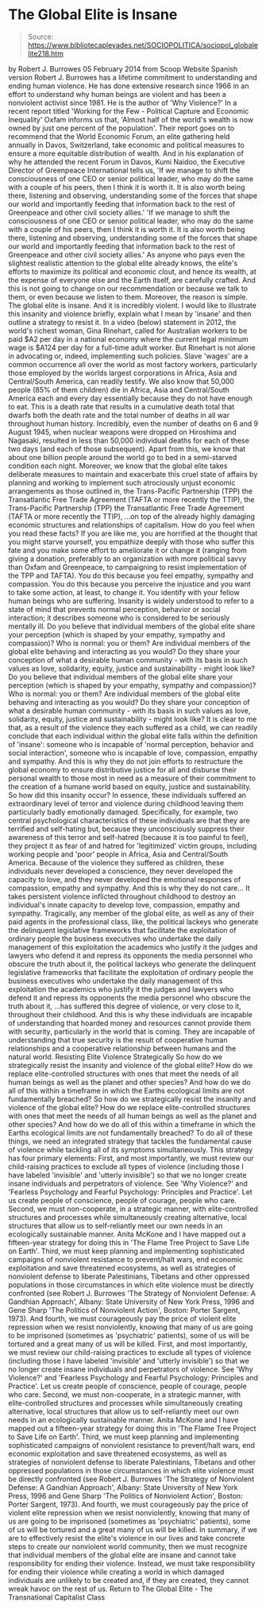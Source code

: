 # The Global Elite is Insane

> Source: https://www.bibliotecapleyades.net/SOCIOPOLITICA/sociopol_globalelite218.htm

by Robert J. Burrowes 05 February 2014
from Scoop Website
Spanish version
Robert J. Burrowes has a lifetime commitment to understanding and ending human violence. He has done extensive research since 1966 in an effort to understand why human beings are violent and has been a nonviolent activist since 1981. He is the author of 'Why Violence?'
In a recent report titled 'Working for the Few - Political Capture and Economic Inequality' Oxfam informs us that,
'Almost half of the world's wealth is now owned by just one percent of the population'.
Their report goes on to recommend that the World Economic Forum, an elite gathering held annually in Davos, Switzerland, take economic and political measures to ensure a more equitable distribution of wealth.
And in his explanation of why he attended the recent Forum in Davos, Kumi Naidoo, the Executive Director of Greenpeace International tells us,
'If we manage to shift the consciousness of one CEO or senior political leader, who may do the same with a couple of his peers, then I think it is worth it. It is also worth being there, listening and observing, understanding some of the forces that shape our world and importantly feeding that information back to the rest of Greenpeace and other civil society allies.'
'If we manage to shift the consciousness of one CEO or senior political leader, who may do the same with a couple of his peers, then I think it is worth it.
It is also worth being there, listening and observing, understanding some of the forces that shape our world and importantly feeding that information back to the rest of Greenpeace and other civil society allies.'
As anyone who pays even the slightest realistic attention to the global elite already knows, the elite's efforts to maximize its political and economic clout, and hence its wealth, at the expense of everyone else and the Earth itself, are carefully crafted.
And this is not going to change on our recommendation or because we talk to them, or even because we listen to them. Moreover, the reason is simple.
The global elite is insane. And it is incredibly violent.
I would like to illustrate this insanity and violence briefly, explain what I mean by 'insane' and then outline a strategy to resist it.
In a video (below) statement in 2012, the world's richest woman, Gina Rinehart, called for Australian workers to be paid $A2 per day in a national economy where the current legal minimum wage is $A124 per day for a full-time adult worker.
But Rinehart is not alone in advocating or, indeed, implementing such policies.
Slave 'wages' are a common occurrence all over the world as most factory workers, particularly those employed by the worlds largest corporations in Africa, Asia and Central/South America, can readily testify.
We also know that 50,000 people (85% of them children) die in Africa, Asia and Central/South America each and every day essentially because they do not have enough to eat.
This is a death rate that results in a cumulative death total that dwarfs both the death rate and the total number of deaths in all war throughout human history.
Incredibly, even the number of deaths on 6 and 9 August 1945, when nuclear weapons were dropped on Hiroshima and Nagasaki, resulted in less than 50,000 individual deaths for each of these two days (and each of those subsequent).
Apart from this, we know that about one billion people around the world go to bed in a semi-starved condition each night.
Moreover, we know that the global elite takes deliberate measures to maintain and exacerbate this cruel state of affairs by planning and working to implement such atrociously unjust economic arrangements as those outlined in,
the Trans-Pacific Partnership (TPP) the Transatlantic Free Trade Agreement (TAFTA or more recently the TTIP),
the Trans-Pacific Partnership (TPP)
the Transatlantic Free Trade Agreement (TAFTA or more recently the TTIP),
...on top of the already highly damaging economic structures and relationships of capitalism.
How do you feel when you read these facts?
If you are like me, you are horrified at the thought that you might starve yourself, you empathize deeply with those who suffer this fate and you make some effort to ameliorate it or change it (ranging from giving a donation, preferably to an organization with more political savvy than Oxfam and Greenpeace, to campaigning to resist implementation of the TPP and TAFTA).
You do this because you feel empathy, sympathy and compassion. You do this because you perceive the injustice and you want to take some action, at least, to change it.
You identify with your fellow human beings who are suffering.
Insanity is widely understood to refer to a state of mind that prevents normal perception, behavior or social interaction; it describes someone who is considered to be seriously mentally ill.
Do you believe that individual members of the global elite share your perception (which is shaped by your empathy, sympathy and compassion)? Who is normal: you or them? Are individual members of the global elite behaving and interacting as you would? Do they share your conception of what a desirable human community - with its basis in such values as love, solidarity, equity, justice and sustainability - might look like?
Do you believe that individual members of the global elite share your perception (which is shaped by your empathy, sympathy and compassion)?
Who is normal: you or them?
Are individual members of the global elite behaving and interacting as you would?
Do they share your conception of what a desirable human community - with its basis in such values as love, solidarity, equity, justice and sustainability - might look like?
It is clear to me that, as a result of the violence they each suffered as a child, we can readily conclude that each individual within the global elite falls within the definition of 'insane':
someone who is incapable of 'normal perception, behavior and social interaction', someone who is incapable of love, compassion, empathy and sympathy.
And this is why they do not join efforts to restructure the global economy to ensure distributive justice for all and disburse their personal wealth to those most in need as a measure of their commitment to the creation of a humane world based on equity, justice and sustainability.
So how did this insanity occur? In essence, these individuals suffered an extraordinary level of terror and violence during childhood leaving them particularly badly emotionally damaged.
Specifically, for example, two central psychological characteristics of these individuals are that they are terrified and self-hating but, because they unconsciously suppress their awareness of this terror and self-hatred (because it is too painful to feel), they project it as fear of and hatred for 'legitimized' victim groups, including working people and 'poor' people in Africa, Asia and Central/South America.
Because of the violence they suffered as children, these individuals never developed a conscience, they never developed the capacity to love, and they never developed the emotional responses of compassion, empathy and sympathy.
And this is why they do not care...
It takes persistent violence inflicted throughout childhood to destroy an individual's innate capacity to develop love, compassion, empathy and sympathy.
Tragically, any member of the global elite, as well as any of their paid agents in the professional class, like,
the political lackeys who generate the delinquent legislative frameworks that facilitate the exploitation of ordinary people the business executives who undertake the daily management of this exploitation the academics who justify it the judges and lawyers who defend it and repress its opponents the media personnel who obscure the truth about it,
the political lackeys who generate the delinquent legislative frameworks that facilitate the exploitation of ordinary people
the business executives who undertake the daily management of this exploitation
the academics who justify it
the judges and lawyers who defend it and repress its opponents
the media personnel who obscure the truth about it,
...has suffered this degree of violence, or very close to it, throughout their childhood.
And this is why these individuals are incapable of understanding that hoarded money and resources cannot provide them with security, particularly in the world that is coming.
They are incapable of understanding that true security is the result of cooperative human relationships and a cooperative relationship between humans and the natural world.
Resisting Elite Violence Strategically
So how do we strategically resist the insanity and violence of the global elite? How do we replace elite-controlled structures with ones that meet the needs of all human beings as well as the planet and other species? And how do we do all of this within a timeframe in which the Earths ecological limits are not fundamentally breached?
So how do we strategically resist the insanity and violence of the global elite?
How do we replace elite-controlled structures with ones that meet the needs of all human beings as well as the planet and other species?
And how do we do all of this within a timeframe in which the Earths ecological limits are not fundamentally breached?
To do all of these things, we need an integrated strategy that tackles the fundamental cause of violence while tackling all of its symptoms simultaneously.
This strategy has four primary elements:
First, and most importantly, we must review our child-raising practices to exclude all types of violence (including those I have labeled 'invisible' and 'utterly invisible') so that we no longer create insane individuals and perpetrators of violence. See 'Why Violence?' and 'Fearless Psychology and Fearful Psychology: Principles and Practice'. Let us create people of conscience, people of courage, people who care. Second, we must non-cooperate, in a strategic manner, with elite-controlled structures and processes while simultaneously creating alternative, local structures that allow us to self-reliantly meet our own needs in an ecologically sustainable manner. Anita McKone and I have mapped out a fifteen-year strategy for doing this in 'The Flame Tree Project to Save Life on Earth'. Third, we must keep planning and implementing sophisticated campaigns of nonviolent resistance to prevent/halt wars, end economic exploitation and save threatened ecosystems, as well as strategies of nonviolent defense to liberate Palestinians, Tibetans and other oppressed populations in those circumstances in which elite violence must be directly confronted (see Robert J. Burrowes 'The Strategy of Nonviolent Defense: A Gandhian Approach', Albany: State University of New York Press, 1996 and Gene Sharp 'The Politics of Nonviolent Action', Boston: Porter Sargent, 1973). And fourth, we must courageously pay the price of violent elite repression when we resist nonviolently, knowing that many of us are going to be imprisoned (sometimes as 'psychiatric' patients), some of us will be tortured and a great many of us will be killed.
First, and most importantly, we must review our child-raising practices to exclude all types of violence (including those I have labeled 'invisible' and 'utterly invisible') so that we no longer create insane individuals and perpetrators of violence. See 'Why Violence?' and 'Fearless Psychology and Fearful Psychology: Principles and Practice'. Let us create people of conscience, people of courage, people who care.
Second, we must non-cooperate, in a strategic manner, with elite-controlled structures and processes while simultaneously creating alternative, local structures that allow us to self-reliantly meet our own needs in an ecologically sustainable manner. Anita McKone and I have mapped out a fifteen-year strategy for doing this in 'The Flame Tree Project to Save Life on Earth'.
Third, we must keep planning and implementing sophisticated campaigns of nonviolent resistance to prevent/halt wars, end economic exploitation and save threatened ecosystems, as well as strategies of nonviolent defense to liberate Palestinians, Tibetans and other oppressed populations in those circumstances in which elite violence must be directly confronted (see Robert J. Burrowes 'The Strategy of Nonviolent Defense: A Gandhian Approach', Albany: State University of New York Press, 1996 and Gene Sharp 'The Politics of Nonviolent Action', Boston: Porter Sargent, 1973).
And fourth, we must courageously pay the price of violent elite repression when we resist nonviolently, knowing that many of us are going to be imprisoned (sometimes as 'psychiatric' patients), some of us will be tortured and a great many of us will be killed.
In summary, if we are to effectively resist the elite's violence in our lives and take concrete steps to create our nonviolent world community, then we must recognize that individual members of the global elite are insane and cannot take responsibility for ending their violence.
Instead, we must take responsibility for ending their violence while creating a world in which damaged individuals are unlikely to be created and, if they are created, they cannot wreak havoc on the rest of us.
Return to The Global Elite - The Transnational Capitalist Class

